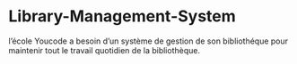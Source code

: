 # Library-Management-System
l’école Youcode a besoin d’un système de gestion de son bibliothéque pour maintenir tout le travail quotidien de la bibliothèque.
